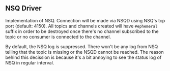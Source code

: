 ## NSQ Driver

Implementation of NSQ. Connection will be made via NSQD using NSQ's tcp port (default: 4150). All topics and channels created will have `#ephemeral` suffix in order to be destroyed once there's no channel subscribed to the topic or no consumer is connected to the channel.

By default, the NSQ log is suppressed. There won't be any log from NSQ telling that the topic is missing or the NSQD cannot be reached. The reason behind this decission is because it's a bit annoying to see the status log of NSQ in regular interval.